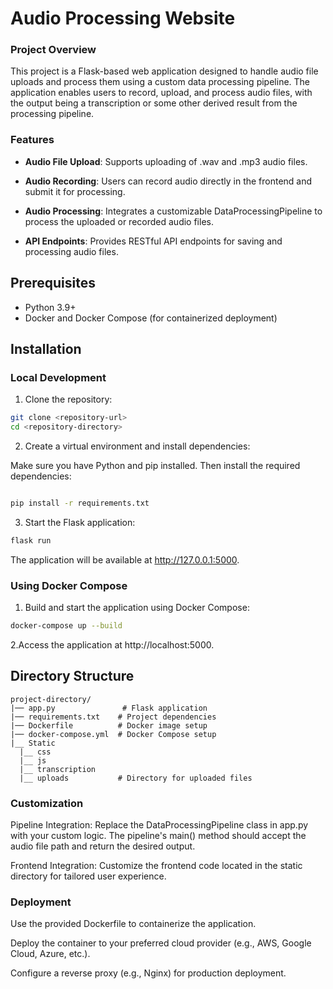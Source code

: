 # Audio Processing Website

### Project Overview

This project is a Flask-based web application designed to handle audio file uploads and process them using a custom data processing pipeline. The application enables users to record, upload, and process audio files, with the output being a transcription or some other derived result from the processing pipeline.

### Features

- **Audio File Upload**: Supports uploading of .wav and .mp3 audio files.

- **Audio Recording**: Users can record audio directly in the frontend and submit it for processing.

- **Audio Processing**: Integrates a customizable DataProcessingPipeline to process the uploaded or recorded audio files.

- **API Endpoints**: Provides RESTful API endpoints for saving and processing audio files.

## Prerequisites

- Python 3.9+
- Docker and Docker Compose (for containerized deployment)

## Installation

### Local Development

1. Clone the repository:
````bash
git clone <repository-url>
cd <repository-directory>
````
2. Create a virtual environment and install dependencies:

Make sure you have Python and pip installed. Then install the required dependencies:

```bash

pip install -r requirements.txt
```

3. Start the Flask application:
````bash
flask run
````
The application will be available at http://127.0.0.1:5000.

### Using Docker Compose

1. Build and start the application using Docker Compose:
````bash
docker-compose up --build
````
2.Access the application at http://localhost:5000.



## Directory Structure
```plaintext
project-directory/
|── app.py               # Flask application
|── requirements.txt    # Project dependencies
|── Dockerfile          # Docker image setup
|── docker-compose.yml  # Docker Compose setup
|__ Static
  |__ css
  |__ js
  |__ transcription
  |__ uploads           # Directory for uploaded files
````

### Customization

Pipeline Integration: Replace the DataProcessingPipeline class in app.py with your custom logic. The pipeline's main() method should accept the audio file path and return the desired output.

Frontend Integration: Customize the frontend code located in the static directory for tailored user experience.

### Deployment

Use the provided Dockerfile to containerize the application.

Deploy the container to your preferred cloud provider (e.g., AWS, Google Cloud, Azure, etc.).

Configure a reverse proxy (e.g., Nginx) for production deployment.

